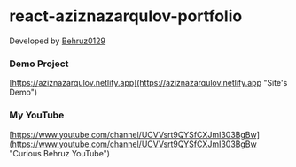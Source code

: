 # react-aziznazarqulov-portfolio
Developed by [Behruz0129](http://www.behruzberdiyev.netlify.app "Behruz Berdiyev's Portfolio")

### Demo Project
[https://aziznazarqulov.netlify.app](https://aziznazarqulov.netlify.app "Site's Demo")

### My YouTube
[https://www.youtube.com/channel/UCVVsrt9QYSfCXJmI303BgBw](https://www.youtube.com/channel/UCVVsrt9QYSfCXJmI303BgBw "Curious Behruz YouTube")
